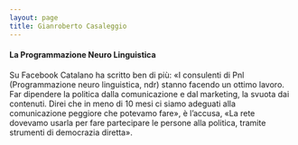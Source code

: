 ```yaml
---
layout: page
title: Gianroberto Casaleggio
---
```



#### La Programmazione Neuro Linguistica
Su Facebook Catalano ha scritto ben di più: «I consulenti di Pnl (Programmazione neuro linguistica, ndr) stanno facendo un ottimo lavoro. Far dipendere la politica dalla comunicazione e dal marketing, la svuota dai contenuti. Direi che in meno di 10 mesi ci siamo adeguati alla comunicazione peggiore che potevamo fare», è l’accusa, «La rete dovevamo usarla per fare partecipare le persone alla politica, tramite strumenti di democrazia diretta».

